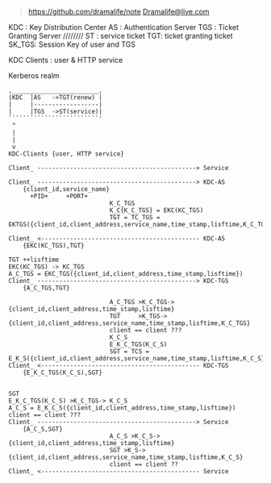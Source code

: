 > https://github.com/dramalife/note
> Dramalife@live.com

KDC : Key Distribution Center
AS  : Authentication Server
TGS : Ticket Granting Server
////////
ST : service ticket
TGT: ticket granting ticket
SK_TGS: Session Key of user and TGS

KDC Clients : user & HTTP service

Kerberos realm
```
,________________________,
|KDC  |AS   ->TGT(renew) |
|     |------------------|
|     |TGS  ->ST(service)|
`````````````````````````'
 ^
 |
 |
 v
KDC-Clients {user, HTTP service}
```

```
Client_ --------------------------------------------> Service

Client_ --------------------------------------------> KDC-AS
	{client_id,service_name}
	  +PID+     +PORT+
							K_C_TGS
							K_C{K_C_TGS} = EKC(KC_TGS)
							TGT = TC_TGS = EKTGS({client_id,client_address,service_name,time_stamp,lisftime,K_C_TGS})

Client_ <-------------------------------------------- KDC-AS
	{EKC(KC_TGS),TGT}

TGT ++lisftime
EKC(KC_TGS) -> KC_TGS
A_C_TGS = EKC_TGS({client_id,client_address,time_stamp,lisftime})
Client_ --------------------------------------------> KDC-TGS
	{A_C_TGS,TGT}

							A_C_TGS	>K_C_TGS-> {client_id,client_address,time_stamp,lisftime}
							TGT 	>K_TGS->   {client_id,client_address,service_name,time_stamp,lisftime,K_C_TGS}
							client == client ???
							K_C_S
							E_K_C_TGS(K_C_S)
							SGT = TCS = E_K_S({client_id,client_address,service_name,time_stamp,lisftime,K_C_S})
Client_ <-------------------------------------------- KDC-TGS
	{E_K_C_TGS(K_C_S),SGT}


SGT
E_K_C_TGS(K_C_S) >K_C_TGS-> K_C_S
A_C_S = E_K_C_S({client_id,client_address,time_stamp,lisftime})
client == client ???
Client_ --------------------------------------------> Service
	{A_C_S,SGT}
							A_C_S >K_C_S-> {client_id,client_address,time_stamp,lisftime}
							SGT >K_S-> {client_id,client_address,service_name,time_stamp,lisftime,K_C_S}
							client == client ??
Client_ <-------------------------------------------- Service
```
